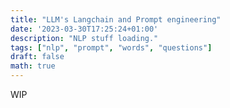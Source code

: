 ```yaml
---
title: "LLM's Langchain and Prompt engineering"
date: '2023-03-30T17:25:24+01:00'
description: "NLP stuff loading."
tags: ["nlp", "prompt", "words", "questions"]
draft: false
math: true
---
```


WIP
